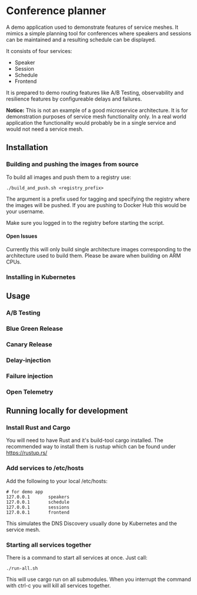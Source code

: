 # Conference planner

A demo application used to demonstrate features of service meshes. It mimics a simple planning tool for conferences where speakers and sessions can be maintained and a resulting schedule can be displayed. 

It consists of four services:

* Speaker
* Session
* Schedule
* Frontend

It is prepared to demo routing features like A/B Testing, observability and resilience features by configureable delays and failures. 

**Notice:** This is not an example of a good microservice architecture. It is for demonstration purposes of service mesh functionality only. In a real world application the functionality would probably be in a single service and would not need a service mesh.

## Installation

### Building and pushing the images from source

To build all images and push them to a registry use:

```
./build_and_push.sh <registry_prefix>
```
The argument is a prefix used for tagging and specifying the registry where the images will be pushed. If you are pushing to Docker Hub this would be your username. 

Make sure you logged in to the registry before starting the script. 

#### Open Issues

Currently this will only build single architecture images corresponding to the architecture used to build them. Please be aware when building on ARM CPUs.  

### Installing in Kubernetes 

## Usage

### A/B Testing

### Blue Green Release

### Canary Release

### Delay-injection

### Failure injection

### Open Telemetry

## Running locally for development

### Install Rust and Cargo

You will need to have Rust and it's build-tool cargo installed. The recommended way to install them is rustup which can be found under https://rustup.rs/ 

### Add services to /etc/hosts

Add the following to your local /etc/hosts:

```
# for demo app
127.0.0.1       speakers
127.0.0.1       schedule
127.0.0.1       sessions
127.0.0.1       frontend
```

This simulates the DNS Discovery usually done by Kubernetes and the service mesh.

### Starting all services together

There is a command to start all services at once. Just call:

```
./run-all.sh
```

This will use cargo run on all submodules. When you interrupt the command with ctrl-c you will kill all services together.